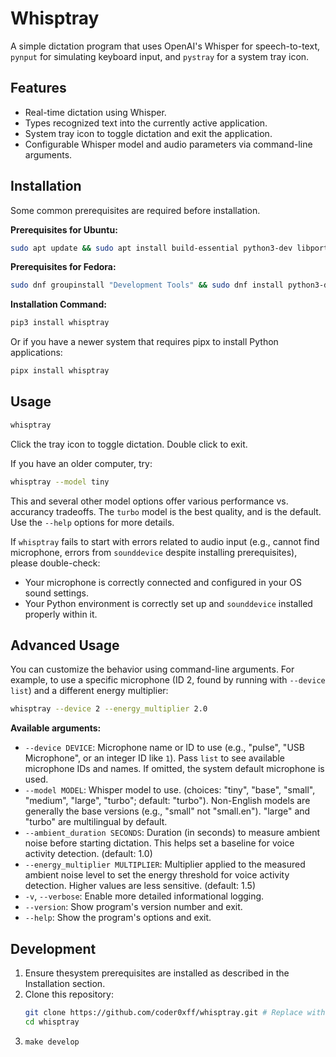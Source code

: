 # Whisptray

A simple dictation program that uses OpenAI's Whisper for speech-to-text, 
`pynput` for simulating keyboard input, and `pystray` for a system tray icon.

## Features

- Real-time dictation using Whisper.
- Types recognized text into the currently active application.
- System tray icon to toggle dictation and exit the application.
- Configurable Whisper model and audio parameters via command-line arguments.

## Installation

Some common prerequisites are required before installation.

**Prerequisites for Ubuntu:**

```bash
sudo apt update && sudo apt install build-essential python3-dev libportaudio2 ffmpeg
```

**Prerequisites for Fedora:**

```bash
sudo dnf groupinstall "Development Tools" && sudo dnf install python3-devel alsa-lib-devel ffmpeg
```

**Installation Command:**

```bash
pip3 install whisptray
```

Or if you have a newer system that requires pipx to install Python applications:

```bash
pipx install whisptray
```

## Usage

```bash
whisptray
```

Click the tray icon to toggle dictation. Double click to exit.

If you have an older computer, try:

```bash
whisptray --model tiny
```

This and several other model options offer various performance vs. accurancy tradeoffs. The `turbo` model is the best quality, and is the default. Use the `--help` options for more details.

If `whisptray` fails to start with errors related to audio input (e.g., cannot find microphone, errors from `sounddevice` despite installing prerequisites), please double-check:
*   Your microphone is correctly connected and configured in your OS sound settings.
*   Your Python environment is correctly set up and `sounddevice` installed properly within it.

## Advanced Usage

You can customize the behavior using command-line arguments. For example, to use a specific microphone (ID 2, found by running with `--device list`) and a different energy multiplier:

```bash
whisptray --device 2 --energy_multiplier 2.0
```

**Available arguments:**

*   `--device DEVICE`: Microphone name or ID to use (e.g., "pulse", "USB Microphone", or an integer ID like `1`). 
    Pass `list` to see available microphone IDs and names. If omitted, the system default microphone is used.
*   `--model MODEL`: Whisper model to use. (choices: "tiny", "base", "small", "medium", "large", "turbo"; default: "turbo"). 
    Non-English models are generally the base versions (e.g., "small" not "small.en"). "large" and "turbo" are multilingual by default.
*   `--ambient_duration SECONDS`: Duration (in seconds) to measure ambient noise before starting dictation. This helps set a baseline for voice activity detection. (default: 1.0)
*   `--energy_multiplier MULTIPLIER`: Multiplier applied to the measured ambient noise level to set the energy threshold for voice activity detection. Higher values are less sensitive. (default: 1.5)
*   `-v`, `--verbose`: Enable more detailed informational logging.
*   `--version`: Show program's version number and exit.
*   `--help`: Show the program's options and exit.

## Development

1. Ensure thesystem prerequisites are installed as described in the Installation section.
2. Clone this repository:
   ```bash
   git clone https://github.com/coder0xff/whisptray.git # Replace with your repo URL
   cd whisptray
   ```
3. `make develop`

